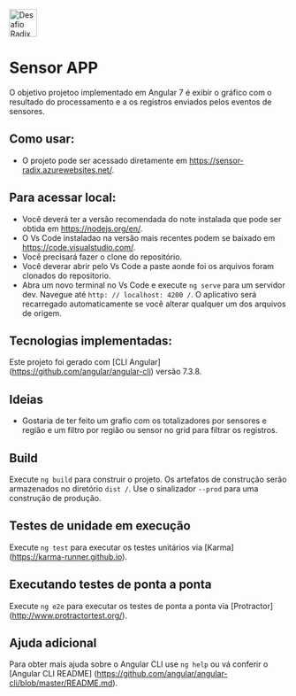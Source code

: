 <img src="https://www.comotrabalhar.org/wp-content/uploads/2016/06/trabalhar-na-radix.jpg" height="50px" alt="Desafio Radix"> 


# Sensor APP
O objetivo projetoo implementado em Angular 7 é exibir o gráfico com o resultado do processamento e a os registros enviados pelos eventos de sensores.

## Como usar:
- O projeto pode ser acessado diretamente em https://sensor-radix.azurewebsites.net/.

## Para acessar local:
- Você deverá ter a versão recomendada do note instalada que pode ser obtida em https://nodejs.org/en/.
- O Vs Code instaladao na versão mais recentes podem se baixado em https://code.visualstudio.com/.
- Você precisará fazer o clone do repositório.
- Você deverar abrir pelo Vs Code a paste aonde foi os arquivos foram clonados do repositorio.
- Abra um novo terminal no Vs Code e execute `ng serve` para um servidor dev. Navegue até `http: // localhost: 4200 /`. O aplicativo será recarregado automaticamente se você alterar qualquer um dos arquivos de origem.

## Tecnologias implementadas:

Este projeto foi gerado com [CLI Angular] (https://github.com/angular/angular-cli) versão 7.3.8.

## Ideias
- Gostaria de ter feito um grafio com os totalizadores por sensores e região e um filtro por região ou sensor no grid para filtrar os registros.

## Build

Execute `ng build` para construir o projeto. Os artefatos de construção serão armazenados no diretório `dist /`. Use o sinalizador `--prod` para uma construção de produção.

## Testes de unidade em execução

Execute `ng test` para executar os testes unitários via [Karma] (https://karma-runner.github.io).

## Executando testes de ponta a ponta

Execute `ng e2e` para executar os testes de ponta a ponta via [Protractor] (http://www.protractortest.org/).

## Ajuda adicional

Para obter mais ajuda sobre o Angular CLI use `ng help` ou vá conferir o [Angular CLI README] (https://github.com/angular/angular-cli/blob/master/README.md).